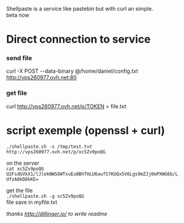 Shellpaste is a service like pastebin but with curl an simple.  
beta now  

# Direct connection to service

### send file  
curl -X POST --data-binary @/home/daniel/config.txt http://vps260977.ovh.net:80  
### get file  
curl http://vps260977.ovh.net/p/TOKEN > file.txt

# script exemple (openssl + curl)  
``./shellpaste.sh -s /tmp/test.txt  
http://vps260977.ovh.net/p/xc5Zv9poQG
``

on the server  
``
 cat xc5Zv9poQG  
U2FsdGVkX1/lJlekNWS6WTxuEu0BhTHLU6aufS7KUQx5V6Lgs9mZJj0mPXWG6b/L
UfzA8kD8kKE=
``  

get the file  
``
./shellpaste.sh -g xc5Zv9poQG
``  
file save in myfile.txt


*thanks http://dillinger.io/ to write readme* 
